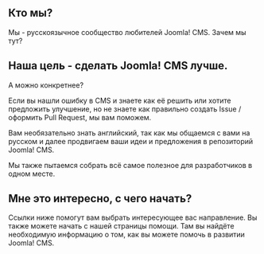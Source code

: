 ## Кто мы?
Мы - русскоязычное сообщество любителей Joomla! CMS.
Зачем мы тут?

## Наша цель - сделать Joomla! CMS лучше.
А можно конкретнее?

Если вы нашли ошибку в CMS и знаете как её решить или хотите предложить улучшение, но не знаете как правильно создать Issue / оформить Pull Request, мы вам поможем.

Вам необязательно знать английский, так как мы общаемся с вами на русском и далее продвигаем ваши идеи и предложения в репозиторий Joomla! CMS.

Мы также пытаемся собрать всё самое полезное для разработчиков в одном месте.

## Мне это интересно, с чего начать?
Ссылки ниже помогут вам выбрать интересующее вас направление.
Вы также можете начать с нашей страницы помощи. Там вы найдёте необходимую информацию о том, как вы можете помочь в развитии Joomla! CMS.